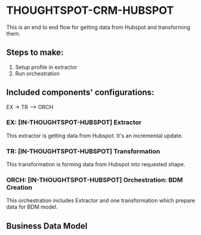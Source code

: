 # THOUGHTSPOT-CRM-HUBSPOT

This is an end to end flow for getting data from Hubspot and transforming them.

## Steps to make:
1. Setup profile in extractor
2. Run orchestration

## Included components' configurations:
EX -> TR –> ORCH

### EX: [IN-THOUGHTSPOT-HUBSPOT] Extractor

This extractor is getting data from Hubspot. It's an incremental update.

### TR: [IN-THOUGHTSPOT-HUBSPOT] Transformation

This transformation is forming data from Hubspot into requested shape.

### ORCH: [IN-THOUGHTSPOT-HUBSPOT] Orchestration: BDM Creation

This orchestration includes Extractor and one transformation which prepare data for BDM model.

## Business Data Model




